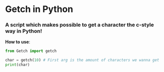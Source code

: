 # Getch in Python
### A script which makes possible to get a character the c-style way in Python!

**How to use**:<br>
```Python
from Getch import getch

char = getch(10) # First arg is the amount of characters we wanna get
print(char)
```
